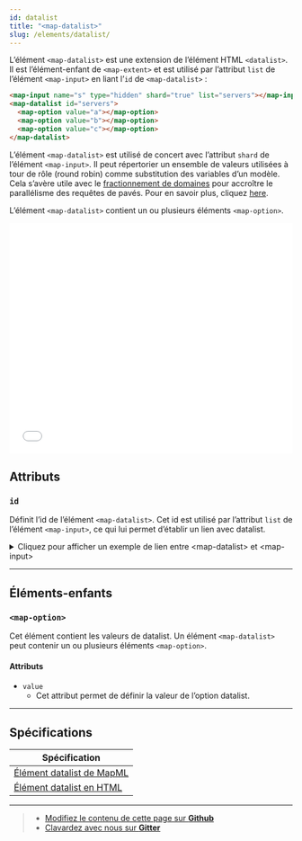 ```yaml
---
id: datalist
title: "<map-datalist>"
slug: /elements/datalist/
---
```


L’élément `<map-datalist>` est une extension de l’élément HTML `<datalist>`. Il est l’élément-enfant de `<map-extent>` et est utilisé par l’attribut `list` de l’élément `<map-input>` en liant l’`id` de `<map-datalist>` :

```html
<map-input name="s" type="hidden" shard="true" list="servers"></map-input>
<map-datalist id="servers">
  <map-option value="a"></map-option>
  <map-option value="b"></map-option>
  <map-option value="c"></map-option>
</map-datalist>
```

L’élément `<map-datalist>` est utilisé de concert avec l’attribut `shard` de l’élément `<map-input>`. Il peut répertorier un ensemble de valeurs utilisées à tour de rôle (round robin) comme substitution des variables d’un modèle. Cela s’avère utile avec le [fractionnement de domaines](https://developer.mozilla.org/en-US/docs/Glossary/Domain_sharding) pour accroître le parallélisme des requêtes de pavés. Pour en savoir plus, cliquez [here](https://maps4html.org/web-map-doc/docs/elements/input/#shard).

L’élément `<map-datalist>` contient un ou plusieurs éléments `<map-option>`.

<iframe src="../../../demo/map-datalist-demo/" title="MapML Demo" height="410" width="100%" scrolling="no" frameBorder="0"></iframe>

## Attributs

### `id`
Définit l’id de l’élément `<map-datalist>`. Cet id est utilisé par l’attribut `list` de l’élément `<map-input>`, ce qui lui permet d’établir un lien avec datalist.

<details>
<summary>Cliquez pour afficher un exemple de lien entre &lt;map-datalist&gt; et &lt;map-input&gt;</summary>

``` html
<map-input name="s" type="hidden" shard="true" list="servers"></map-input>
<map-datalist id="servers">
  <map-option value="a"></map-option>
  <map-option value="b"></map-option>
  <map-option value="c"></map-option>
</map-datalist>
```

</details> 


---

## Éléments-enfants

### `<map-option>`

Cet élément contient les valeurs de datalist. Un élément `<map-datalist>` peut contenir un ou plusieurs éléments `<map-option>`.

#### Attributs

- `value`
  - Cet attribut permet de définir la valeur de l’option datalist.

---

## Spécifications

| Spécification                                                |
|--------------------------------------------------------------|
| [Élément datalist de MapML](https://maps4html.org/MapML/spec/#the-datalist-element-0) |
| [Élément datalist en HTML](https://html.spec.whatwg.org/dev/form-elements.html#the-datalist-element) |

---

> - [Modifiez le contenu de cette page sur **Github**](https://github.com/Maps4HTML/web-map-doc/edit/main/i18n/fr/docusaurus-plugin-content-docs/current/elements/datalist.md)
> - [Clavardez avec nous sur **Gitter**](https://gitter.im/Maps4HTML/chat)
